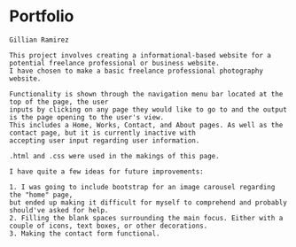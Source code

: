 # Portfolio

    	
    Gillian Ramirez
    
    This project involves creating a informational-based website for a potential freelance professional or business website.
    I have chosen to make a basic freelance professional photography website. 
    
    Functionality is shown through the navigation menu bar located at the top of the page, the user 
    inputs by clicking on any page they would like to go to and the output is the page opening to the user's view.
    This includes a Home, Works, Contact, and About pages. As well as the contact page, but it is currently inactive with
    accepting user input regarding user information.
    
    .html and .css were used in the makings of this page. 

    I have quite a few ideas for future improvements: 
    
    1. I was going to include bootstrap for an image carousel regarding the "home" page,
    but ended up making it difficult for myself to comprehend and probably should've asked for help.
    2. Filling the blank spaces surrounding the main focus. Either with a couple of icons, text boxes, or other decorations.
    3. Making the contact form functional.
    
